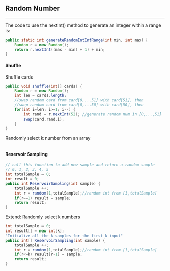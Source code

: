 ## Random Number
***
The code to use the nextInt() method to generate an integer within a range is:  
```java
public static int generateRandomIntIntRange(int min, int max) {
	Random r = new Random();
	return r.nextInt((max - min) + 1) + min;
}
```

#### Shuffle
Shuffle cards  
```java
public void shuffle(int[] cards) {
	Random r = new Random();
	int len = cards.length;
	//swap random card from card[0,...51] with card[51], then 
	//swap random card from card[0,...50] with card[50], then 
	for(int i=len; i>=1; i--) {
		int rand = r.nextInt(52); //generate random num in [0,...,51]
		swap(card,rand,i);
	}
}
```

Randomly select k number from an array
```java

```

#### Reservoir Sampling  
```java
// call this function to add new sample and return a random sample
// 0, 1, 2, 3, 4, 5
int totalSample = 0;
int result = 0;
public int ReservoirSampling(int sample) {
	totalSample ++;
	int r = random(1,totalSample);//random int from [1,totalSample]
	if(r==1) result = sample;
	return result;
}
```
Extend: Randomly select k numbers
```java
int totalSample = 0;
int result[] = new int[k];
"Initialize all the k samples for the first k input"
public int[] ReservoirSampling(int sample) {
	totalSample ++;
	int r = random(1,totalSample);//random int from [1,totalSample]
	if(r<=k) result[r-1] = sample;
	return result;
}
```